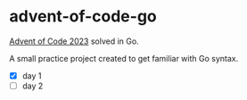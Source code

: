 # advent-of-code-go
[Advent of Code 2023](https://adventofcode.com/2023/about) solved in Go.

A small practice project created to get familiar with Go syntax.

- [x] day 1
- [ ] day 2

